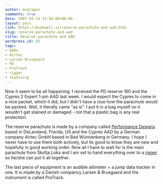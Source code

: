 ```yaml
---
author: mcdragon
comments: true
date: 2007-03-14 13:50:00+00:00
layout: post
link: https://mcdowell.si/reserve-parachute-and-aad.html
slug: reserve-parachute-and-aad
title: Reserve parachute and AAD
wordpress_id: 25
tags:
- AADs
- Airtec
- Larsen Brusgaard
- PD
- ProTrack
- rigger
- skydiving
---
```


Now it seem to be all happening. I received the PD reserve 160 and the Cypres 2 Expert 1-pin AAD last week. I would expect the Cypres to come in a nice packet, which it did, but I didn't have a clue how the parachute would be packed. Well, it literally came "as is". I put it in a bag myself so it wouldn't get stained or damaged - not that a plastic bag is any real protection.

The reserve parachute is made by a company called [Performance Designs](https://www.performancedesigns.com/) based in DeLandand, Florida, US and the Cypres AAD by a German company Airtec GmbH based in Bad Wünnenberg in Germany. I hope I never have to use them both actively, but its good to know they are new and hopefully in good working order. Now all I have to wait for is the main parachute from Škofja Loka and I am set to hand everything over to a [rigger](https://en.wikipedia.org/wiki/Parachute_rigger) so he/she can put it all together.

The last piece of equipment is an audible altimeter + a jump data tracker in one. It is made by a Danish compancy Larsen & Brusgaard and the instrument is called ProTrack.

